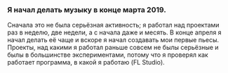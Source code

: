 ### Я начал делать музыку в конце марта 2019.

Сначала это не была серьёзная активность; я работал над проектами раз в неделю, две недели, а с начала даже и месять. В конце апреля я начал делать её чаще и вскоре я начал cоздавать мои первые пьесы. Проекты, над какими я работал раньше совсем не былы серьёзные и былы в большинстве экспериментами, потому что я проверял как работает программа, в какой я работаю (FL Studio).